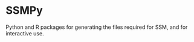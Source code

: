 SSMPy
=========

Python and R packages for generating the files required for SSM, and for interactive use.
